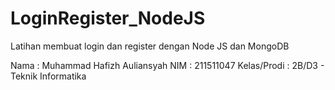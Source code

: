 # LoginRegister_NodeJS
Latihan membuat login dan register dengan Node JS dan MongoDB

Nama : Muhammad Hafizh Auliansyah
NIM : 211511047
Kelas/Prodi : 2B/D3 - Teknik Informatika
